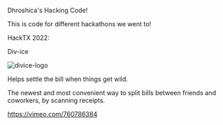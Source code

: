 Dhroshica's Hacking Code! 

This is code for different hackathons we went to!

HackTX 2022:


Div-ice

![divice-logo](https://cdn.discordapp.com/attachments/950885851750101063/1031227337582334084/Screen_Shot_2022-10-16_at_8.40.36_AM.png "logo")

Helps settle the bill when things get wild.

The newest and most convenient way to split bills between friends and coworkers, by scanning receipts.



https://vimeo.com/760786384
